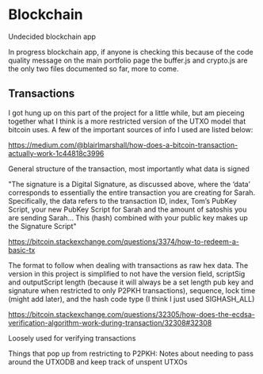 # Blockchain
Undecided blockchain app

In progress blockchain app, if anyone is checking this because of the code quality message on the main portfolio page
the buffer.js and crypto.js are the only two files documented so far, more to come.



## Transactions

I got hung up on this part of the project for a little while, but am pieceing together what I think is a more restricted version of the UTXO model that bitcoin uses. A few of the important sources of info I used are listed below:

https://medium.com/@blairlmarshall/how-does-a-bitcoin-transaction-actually-work-1c44818c3996

General structure of the transaction, most importantly what data is signed

"The signature is a Digital Signature, as discussed above, where the ‘data’ corresponds to essentially the entire transaction you are creating for Sarah. Specifically, the data refers to the transaction ID, index, Tom’s PubKey Script, your new PubKey Script for Sarah and the amount of satoshis you are sending Sarah... This (hash) combined with your public key makes up the Signature Script"

https://bitcoin.stackexchange.com/questions/3374/how-to-redeem-a-basic-tx

The format to follow when dealing with transactions as raw hex data. The version in this project is simplified to not have the version field, scriptSig and outputScript length (because it will always be a set length pub key and signature when restricted to only P2PKH transactions), sequence, lock time (might add later), and the hash code type (I think I just used SIGHASH_ALL)

https://bitcoin.stackexchange.com/questions/32305/how-does-the-ecdsa-verification-algorithm-work-during-transaction/32308#32308

Loosely used for verifying transactions



Things that pop up from restricting to P2PKH:
Notes about needing to pass around the UTXODB and keep track of unspent UTXOs
